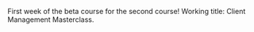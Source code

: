 ---
---

First week of the beta course for the second course! Working title: Client Management Masterclass.